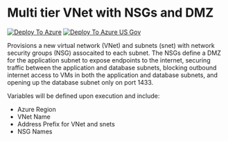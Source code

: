 # Multi tier VNet with NSGs and DMZ

[![Deploy To Azure](https://raw.githubusercontent.com/bahnhacker/AzureTemplates/master/deploytoazure.svg?sanitize=true)](https://portal.azure.com/#create/Microsoft.Template/uri/https%3A%2F%2Fraw.githubusercontent.com%2Fbahnhacker%2FAzureTemplates%2Fmaster%2FVNet-Complete%2FVNet-Complete.json)
[![Deploy To Azure US Gov](https://raw.githubusercontent.com/bahnhacker/AzureTemplates/master/deploytoazuregov.svg?sanitize=true)](https://portal.azure.us/#create/Microsoft.Template/uri/https%3A%2F%2Fraw.githubusercontent.com%2Fbahnhacker%2FAzureTemplates%2Fmaster%2FVNet-Complete%2FVNet-Complete.json)


Provisions a new virtual network (VNet) and subnets (snet) with network security groups (NSG) assocaited to each subnet. The NSGs define a DMZ for the application subnet to expose endpoints to the internet, securing traffic between the application and database subnets, blocking outbound internet access to VMs in both the application and database subnets, and opening up the database subnet only on port 1433. 

Variables will be defined upon execution and include:
* Azure Region
* VNet Name
* Address Prefix for VNet and snets
* NSG Names